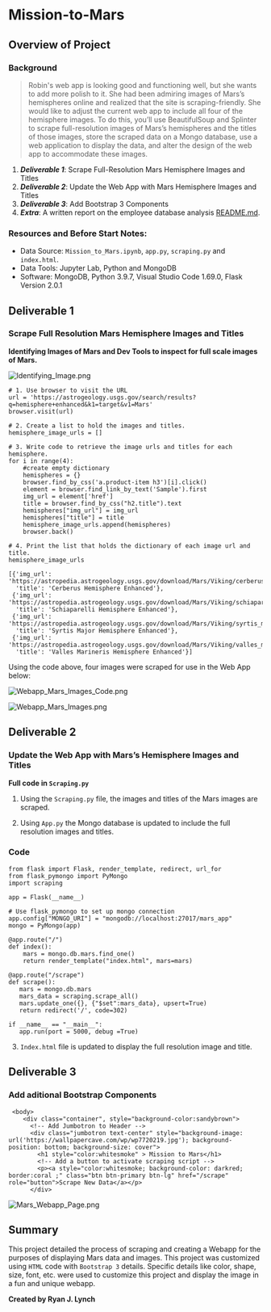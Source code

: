 # Mission-to-Mars
## Overview of Project

### Background

>Robin's web app is looking good and functioning well, but she wants to add more polish to it. She had been admiring images of Mars’s hemispheres online and realized that the site is scraping-friendly. She would like to adjust the current web app to include all four of the hemisphere images. To do this, you’ll use BeautifulSoup and Splinter to scrape full-resolution images of Mars’s hemispheres and the titles of those images, store the scraped data on a Mongo database, use a web application to display the data, and alter the design of the web app to accommodate these images.


1. **_Deliverable 1_**: Scrape Full-Resolution Mars Hemisphere Images and Titles
2. **_Deliverable 2_**: Update the Web App with Mars Hemisphere Images and Titles
3. **_Deliverable 3_**: Add Bootstrap 3 Components
4. **_Extra_**: A written report on the employee database analysis [README.md](https://github.com/RyanJL18/Mission-to-Mars/edit/main/README.md).

### Resources and Before Start Notes:
- Data Source: ```Mission_to_Mars.ipynb```, ```app.py```, ```scraping.py``` and ```index.html```. 
- Data Tools: Jupyter Lab, Python and MongoDB
- Software: MongoDB, Python 3.9.7, Visual Studio Code 1.69.0, Flask Version 2.0.1

## Deliverable 1
### __Scrape Full Resolution Mars Hemisphere Images and Titles__

__Identifying Images of Mars and Dev Tools to inspect for full scale images of Mars.__

![Identifying_Image.png](https://github.com/RyanJL18/Mission-to-Mars/blob/main/Resources/Identifying_Image.png)

```
# 1. Use browser to visit the URL 
url = 'https://astrogeology.usgs.gov/search/results?q=hemisphere+enhanced&k1=target&v1=Mars'
browser.visit(url)

# 2. Create a list to hold the images and titles.
hemisphere_image_urls = []
```
```
# 3. Write code to retrieve the image urls and titles for each hemisphere.
for i in range(4):
    #create empty dictionary
    hemispheres = {}
    browser.find_by_css('a.product-item h3')[i].click()
    element = browser.find_link_by_text('Sample').first
    img_url = element['href']
    title = browser.find_by_css("h2.title").text
    hemispheres["img_url"] = img_url
    hemispheres["title"] = title
    hemisphere_image_urls.append(hemispheres)
    browser.back()

# 4. Print the list that holds the dictionary of each image url and title.
hemisphere_image_urls

[{'img_url': 'https://astropedia.astrogeology.usgs.gov/download/Mars/Viking/cerberus_enhanced.tif/full.jpg',
  'title': 'Cerberus Hemisphere Enhanced'},
 {'img_url': 'https://astropedia.astrogeology.usgs.gov/download/Mars/Viking/schiaparelli_enhanced.tif/full.jpg',
  'title': 'Schiaparelli Hemisphere Enhanced'},
 {'img_url': 'https://astropedia.astrogeology.usgs.gov/download/Mars/Viking/syrtis_major_enhanced.tif/full.jpg',
  'title': 'Syrtis Major Hemisphere Enhanced'},
 {'img_url': 'https://astropedia.astrogeology.usgs.gov/download/Mars/Viking/valles_marineris_enhanced.tif/full.jpg',
  'title': 'Valles Marineris Hemisphere Enhanced'}]
```

Using the code above, four images were scraped for use in the Web App below:

![Webapp_Mars_Images_Code.png](https://github.com/RyanJL18/Mission-to-Mars/blob/main/Resources/D1_Image_scrape.png)

![Webapp_Mars_Images.png](https://github.com/RyanJL18/Mission-to-Mars/blob/main/Resources/Screenshot%202022-05-22%20175513.png)

## Deliverable 2
### __Update the Web App with Mars’s Hemisphere Images and Titles__ ###

__Full code in ```Scraping.py```__

1. Using the ```Scraping.py``` file, the images and titles of the Mars images are scraped.

2. Using ```App.py``` the Mongo database is updated to include the full resolution images and titles.

### Code ###
```
from flask import Flask, render_template, redirect, url_for
from flask_pymongo import PyMongo
import scraping

app = Flask(__name__)

# Use flask_pymongo to set up mongo connection
app.config["MONGO_URI"] = "mongodb://localhost:27017/mars_app"
mongo = PyMongo(app)

@app.route("/")
def index():
    mars = mongo.db.mars.find_one()
    return render_template("index.html", mars=mars)

@app.route("/scrape")
def scrape():
   mars = mongo.db.mars
   mars_data = scraping.scrape_all()
   mars.update_one({}, {"$set":mars_data}, upsert=True)
   return redirect('/', code=302)

if __name__ == "__main__":
   app.run(port = 5000, debug =True)
```
3. ```Index.html``` file is updated to display the full resolution image and title.

## Deliverable 3
### __Add aditional Bootstrap Components__
```
 <body>
    <div class="container", style="background-color:sandybrown">
      <!-- Add Jumbotron to Header -->
      <div class="jumbotron text-center" style="background-image: url('https://wallpapercave.com/wp/wp7720219.jpg'); background-position: bottom; background-size: cover">
        <h1 style="color:whitesmoke" > Mission to Mars</h1>
        <!-- Add a button to activate scraping script -->
        <p><a style="color:whitesmoke; background-color: darkred; border:coral ;" class="btn btn-primary btn-lg" href="/scrape" role="button">Scrape New Data</a></p>
      </div>
```

![Mars_Webapp_Page.png](https://github.com/RyanJL18/Mission-to-Mars/blob/main/Resources/Screenshot%202022-05-22%20175420.png)

## Summary

This project detailed the process of scraping and creating a Webapp for the purposes of displaying Mars data and images. This project was customized using ```HTML``` code with ```Bootstrap 3``` details. Specific details like color, shape, size, font, etc. were used to customize this project and display the image in a fun and unique webapp.

__Created by Ryan J. Lynch__

